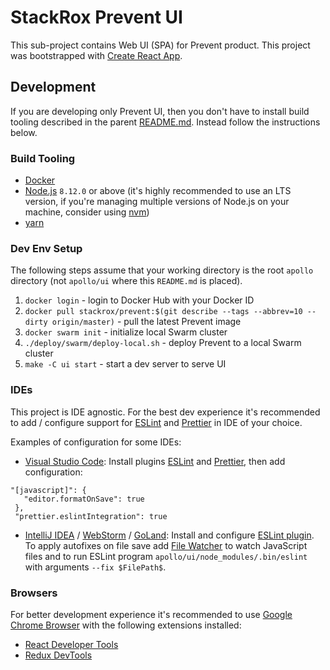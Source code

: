 # StackRox Prevent UI

This sub-project contains Web UI (SPA) for Prevent product.
This project was bootstrapped with [Create React App](https://github.com/facebookincubator/create-react-app).

## Development

If you are developing only Prevent UI, then you don't have to install build tooling described in the parent [README.md](../README.md).
Instead follow the instructions below.

### Build Tooling

* [Docker](https://www.docker.com/)
* [Node.js](https://nodejs.org/en/) `8.12.0` or above (it's highly recommended to use an LTS version, if you're managing multiple versions of Node.js on your machine, consider using [nvm](https://github.com/creationix/nvm))
* [yarn](https://yarnpkg.com/en/)

### Dev Env Setup

The following steps assume that your working directory is the root `apollo` directory (not `apollo/ui` where this `README.md` is placed).

1. `docker login` - login to Docker Hub with your Docker ID
2. `docker pull stackrox/prevent:$(git describe --tags --abbrev=10 --dirty origin/master)` - pull the latest Prevent image
3. `docker swarm init` - initialize local Swarm cluster
4. `./deploy/swarm/deploy-local.sh` - deploy Prevent to a local Swarm cluster
5. `make -C ui start` - start a dev server to serve UI

### IDEs

This project is IDE agnostic. For the best dev experience it's recommended to add / configure support for [ESLint](https://eslint.org/) and [Prettier](https://prettier.io/) in IDE of your choice.

Examples of configuration for some IDEs:

* [Visual Studio Code](https://code.visualstudio.com/): Install plugins [ESLint](https://marketplace.visualstudio.com/items?itemName=dbaeumer.vscode-eslint) and [Prettier](https://marketplace.visualstudio.com/items?itemName=esbenp.prettier-vscode), then add configuration:

 ```
 "[javascript]": {
    "editor.formatOnSave": true
  },
  "prettier.eslintIntegration": true
```

* [IntelliJ IDEA](https://www.jetbrains.com/idea/) / [WebStorm](https://www.jetbrains.com/webstorm/) / [GoLand](https://www.jetbrains.com/go/): Install and configure [ESLint plugin](https://plugins.jetbrains.com/plugin/7494-eslint). To apply autofixes on file save add [File Watcher](https://www.jetbrains.com/help/idea/using-file-watchers.html) to watch JavaScript files and to run ESLint program `apollo/ui/node_modules/.bin/eslint` with arguments `--fix $FilePath$`.

### Browsers

For better development experience it's recommended to use [Google Chrome Browser](https://www.google.com/chrome/) with the following extensions installed:

* [React Developer Tools](https://chrome.google.com/webstore/detail/react-developer-tools/fmkadmapgofadopljbjfkapdkoienihi?hl=en)
* [Redux DevTools](https://chrome.google.com/webstore/detail/redux-devtools/lmhkpmbekcpmknklioeibfkpmmfibljd?hl=en)
